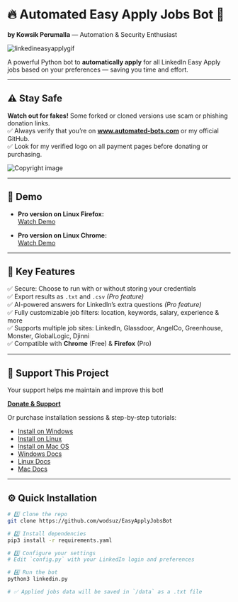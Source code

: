 # 🔥 Automated Easy Apply Jobs Bot 🤖  
**by Kowsik Perumalla** — Automation & Security Enthusiast

![linkedineasyapplygif](https://user-images.githubusercontent.com/34207598/128695728-6efcb457-0f75-42e2-987a-f7a0c239a235.gif)

A powerful Python bot to **automatically apply** for all LinkedIn Easy Apply jobs based on your preferences — saving you time and effort.

---

## ⚠️ Stay Safe

**Watch out for fakes!** Some forked or cloned versions use scam or phishing donation links.  
✅ Always verify that you’re on **www.automated-bots.com** or my official GitHub.  
✅ Look for my verified logo on all payment pages before donating or purchasing.

![Copyright image](https://github.com/wodsuz/EasyApplyJobsBot/assets/34207598/ea8ba3e2-1bed-4d80-ae20-9e96d1f5c09f)

---

## 🚀 Demo

- **Pro version on Linux Firefox:**  
  [Watch Demo](https://github.com/wodsuz/EasyApplyJobsBot/assets/34207598/0de30c7e-a8ab-4fc8-8609-f401e13accca)

- **Pro version on Linux Chrome:**  
  [Watch Demo](https://github.com/wodsuz/EasyApplyJobsBot/assets/34207598/6fa36b64-742f-4fb2-8228-c15d04560f4f)

---

## 🔑 Key Features

✅ Secure: Choose to run with or without storing your credentials  
✅ Export results as `.txt` and `.csv` _(Pro feature)_  
✅ AI-powered answers for LinkedIn’s extra questions _(Pro feature)_  
✅ Fully customizable job filters: location, keywords, salary, experience & more  
✅ Supports multiple job sites: LinkedIn, Glassdoor, AngelCo, Greenhouse, Monster, GlobalLogic, Djinni  
✅ Compatible with **Chrome** (Free) & **Firefox** (Pro)

---

## 💸 Support This Project

Your support helps me maintain and improve this bot!

[**Donate & Support**](https://commerce.coinbase.com/checkout/923b8005-792f-4874-9a14-2992d0b30685)

Or purchase installation sessions & step-by-step tutorials:

- [Install on Windows](https://commerce.coinbase.com/checkout/bfc45949-3719-4cac-8fc9-f9111b47a009)  
- [Install on Linux](https://commerce.coinbase.com/checkout/c27538b8-ddee-4c68-a0eb-da43e6014043)  
- [Install on Mac OS](https://commerce.coinbase.com/checkout/52472ffa-1653-4f56-b92b-60983e627e7c)  
- [Windows Docs](https://commerce.coinbase.com/checkout/03546cb2-8691-4837-91ec-a86cae1cb25d)  
- [Linux Docs](https://commerce.coinbase.com/checkout/b6ec4e61-cded-4845-a9b8-f87079482e7f)  
- [Mac Docs](https://commerce.coinbase.com/checkout/effe4a67-895f-4862-ad77-954217d752e6)

---

## ⚙️ Quick Installation

```bash
# 1️⃣ Clone the repo
git clone https://github.com/wodsuz/EasyApplyJobsBot

# 2️⃣ Install dependencies
pip3 install -r requirements.yaml

# 3️⃣ Configure your settings
# Edit `config.py` with your LinkedIn login and preferences

# 4️⃣ Run the bot
python3 linkedin.py

# ✅ Applied jobs data will be saved in `/data` as a .txt file
